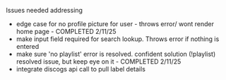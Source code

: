 Issues needed addressing
 - edge case for no profile picture for user - throws error/ wont render home page - COMPLETED 2/11/25
 - make input field required for search lookup. Throws error if nothing is entered
 - make sure 'no playlist' error is resolved. confident solution (!playlist) resolved issue, but keep eye on it - COMPLETED 2/11/25
 - integrate discogs api call to pull label details 